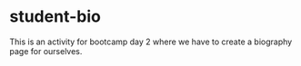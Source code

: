 # student-bio
This is an activity for bootcamp day 2 where we have to create a biography page for ourselves.
